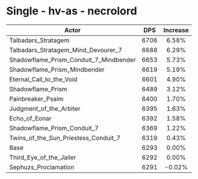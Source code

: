 # Single - hv-as - necrolord
| Actor | DPS | Increase |
|---|:---:|:---:|
|Talbadars_Stratagem|6706|6.58%|
|Talbadars_Stratagem_Mind_Devourer_7|6688|6.29%|
|Shadowflame_Prism_Conduit_7_Mindbender|6653|5.73%|
|Shadowflame_Prism_Mindbender|6619|5.19%|
|Eternal_Call_to_the_Void|6601|4.90%|
|Shadowflame_Prism|6489|3.12%|
|Painbreaker_Psalm|6400|1.70%|
|Judgment_of_the_Arbiter|6395|1.63%|
|Echo_of_Eonar|6392|1.58%|
|Shadowflame_Prism_Conduit_7|6369|1.22%|
|Twins_of_the_Sun_Priestess_Conduit_7|6319|0.43%|
|Base|6293|0.00%|
|Third_Eye_of_the_Jailer|6292|0.00%|
|Sephuzs_Proclamation|6291|-0.02%|
